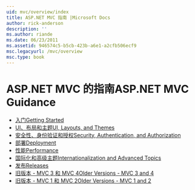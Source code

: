 ```yaml
---
uid: mvc/overview/index
title: ASP.NET MVC 指南 |Microsoft Docs
author: rick-anderson
description: ''
ms.author: riande
ms.date: 06/23/2011
ms.assetid: 946574c5-b5cb-423b-a6e1-a2cfb506ecf9
msc.legacyurl: /mvc/overview
msc.type: book
---
```

<a name="aspnet-mvc-guidance"></a><span data-ttu-id="bbeea-102">ASP.NET MVC 的指南</span><span class="sxs-lookup"><span data-stu-id="bbeea-102">ASP.NET MVC Guidance</span></span>
====================
- [<span data-ttu-id="bbeea-103">入门</span><span class="sxs-lookup"><span data-stu-id="bbeea-103">Getting Started</span></span>](getting-started/index.md)
- [<span data-ttu-id="bbeea-104">UI、布局和主题</span><span class="sxs-lookup"><span data-stu-id="bbeea-104">UI, Layouts, and Themes</span></span>](views/index.md)
- [<span data-ttu-id="bbeea-105">安全性、身份验证和授权</span><span class="sxs-lookup"><span data-stu-id="bbeea-105">Security, Authentication, and Authorization</span></span>](security/index.md)
- [<span data-ttu-id="bbeea-106">部署</span><span class="sxs-lookup"><span data-stu-id="bbeea-106">Deployment</span></span>](deployment/index.md)
- [<span data-ttu-id="bbeea-107">性能</span><span class="sxs-lookup"><span data-stu-id="bbeea-107">Performance</span></span>](performance/index.md)
- [<span data-ttu-id="bbeea-108">国际化和高级主题</span><span class="sxs-lookup"><span data-stu-id="bbeea-108">Internationalization and Advanced Topics</span></span>](advanced/index.md)
- [<span data-ttu-id="bbeea-109">发布</span><span class="sxs-lookup"><span data-stu-id="bbeea-109">Releases</span></span>](releases/index.md)
- [<span data-ttu-id="bbeea-110">旧版本 - MVC 3 和 MVC 4</span><span class="sxs-lookup"><span data-stu-id="bbeea-110">Older Versions - MVC 3 and 4</span></span>](older-versions/index.md)
- [<span data-ttu-id="bbeea-111">旧版本 - MVC 1 和 MVC 2</span><span class="sxs-lookup"><span data-stu-id="bbeea-111">Older Versions - MVC 1 and 2</span></span>](older-versions-1/index.md)
